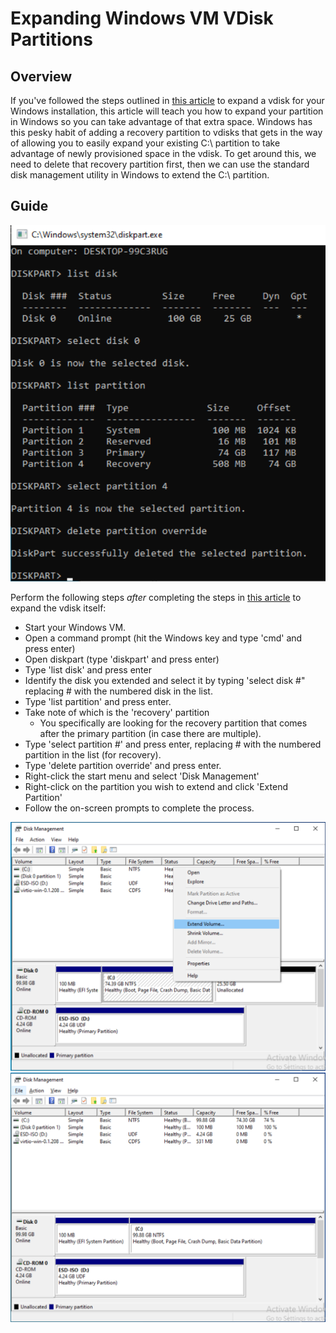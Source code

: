 # Expanding Windows VM VDisk Partitions

## Overview

If you've followed the steps outlined in [this
article](/unraid-os/manual/vm-management.md#expanding-a-vdisk) to expand a
vdisk for your Windows installation, this article will teach you how to
expand your partition in Windows so you can take advantage of that extra
space. Windows has this pesky habit of adding a recovery partition to
vdisks that gets in the way of allowing you to easily expand your
existing C:\\ partition to take advantage of newly provisioned space in
the vdisk. To get around this, we need to delete that recovery partition
first, then we can use the standard disk management utility in Windows
to extend the C:\\ partition.

## Guide

![](../assets/Resize_vdisk_2_(using_diskpart_to_delete_recovery_partition).PNG)

Perform the following steps _after_ completing the steps in [this
article](/unraid-os/manual/vm-management.md#expanding-a-vdisk) to expand
the vdisk itself:

- Start your Windows VM.
- Open a command prompt (hit the Windows key and type 'cmd' and press
  enter)
- Open diskpart (type 'diskpart' and press enter)
- Type 'list disk' and press enter
- Identify the disk you extended and select it by typing 'select disk
  \#" replacing \# with the numbered disk in the list.
- Type 'list partition' and press enter.
- Take note of which is the 'recovery' partition
  - You specifically are looking for the recovery partition that comes
    after the primary partition (in case there are multiple).
- Type 'select partition \#' and press enter, replacing \# with the
  numbered partition in the list (for recovery).
- Type 'delete partition override' and press enter.
- Right-click the start menu and select 'Disk Management'
- Right-click on the partition you wish to extend and click 'Extend
  Partition'
- Follow the on-screen prompts to complete the process.

![](../assets/Resize_vdisk_3_(extend_partition_in_disk_management).PNG)
![](../assets/Resize_vdisk_4_(partition_has_been_extended_in_disk_management).PNG)
